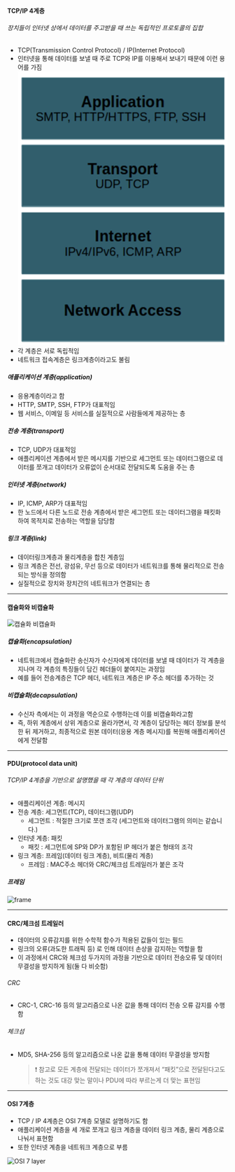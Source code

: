 #### TCP/IP 4계층

###### 장치들이 인터넷 상에서 데이터를 주고받을 때 쓰는 독립적인 프로토콜의 집합

- TCP(Transmission Control Protocol) / IP(Internet Protocol)
- 인터넷을 통해 데이터를 보낼 때 주로 TCP와 IP를 이용해서 보내기 때문에 이런 용어를 가짐
  ![alt text](<스크린샷 2024-12-23 오후 5.21.59.png>)
- 각 계층은 서로 독립적임
- 네트워크 접속계층은 링크계층이라고도 불림

##### 애플리케이션 계층(application)

- 응용계층이라고 함
- HTTP, SMTP, SSH, FTP가 대표적임
- 웹 서비스, 이메일 등 서비스를 실질적으로 사람들에게 제공하는 층

##### 전송 계층(transport)

- TCP, UDP가 대표적임
- 애플리케이션 계층에서 받은 메시지를 기반으로 세그먼트 또는 데이터그램으로 데이터를 쪼개고 데이터가 오류없이 순서대로 전달되도록 도움을 주는 층

##### 인터넷 계층(network)

- IP, ICMP, ARP가 대표적임
- 한 노드에서 다른 노드로 전송 계층에서 받은 세그먼트 또는 데이터그램을 패킷화 하여 목적지로 전송하는 역할을 담당함

##### 링크 계층(link)

- 데이터링크계층과 물리계층을 합친 계층임
- 링크 계층은 전선, 광섬유, 무선 등으로 데이터가 네트워크를 통해 물리적으로 전송되는 방식을 정의함
- 실질적으로 장치와 장치간의 네트워크가 연결되는 층

---

#### 캡슐화와 비캡슐화

![캡슐화 비캡슐화](<스크린샷 2024-12-25 오후 1.27.29.png>)

##### 캡슐화(encapsulation)

- 네트워크에서 캡슐화란 송신자가 수신자에게 데이터를 보낼 때 데이터가 각 계층을 지나며 각 계층의 특징들이 담긴 헤더들이 붙여지는 과정임
- 예를 들어 전송계층은 TCP 헤더, 네트워크 계층은 IP 주소 헤더를 추가하는 것

##### 비캡슐화(decapsulation)

- 수신자 측에서는 이 과정을 역순으로 수행하는데 이를 비캡슐화라고함
- 즉, 하위 계층에서 상위 계층으로 올라가면서, 각 계층이 담당하는 헤더 정보를 분석한 뒤 제거하고, 최종적으로 원본 데이터(응용 계층 메시지)를 복원해 애플리케이션에게 전달함

---

#### PDU(protocol data unit)

###### TCP/IP 4계층을 기반으로 설명했을 때 각 계층의 데이터 단위

- 애플리케이션 계층: 메시지
- 전송 계층: 세그먼트(TCP), 데이터그램(UDP)
  - 세그먼트 : 적절한 크기로 쪼갠 조각 (세그먼트와 데이터그램의 의미는 같습니다.)
- 인터넷 계층: 패킷
  - 패킷 : 세그먼트에 SP와 DP가 포함된 IP 헤더가 붙은 형태의 조각
- 링크 계층: 프레임(데이터 링크 계층), 비트(물리 계층)
  - 프레임 : MAC주소 헤더와 CRC/체크섬 트레일러가 붙은 조각

##### 프레임

![frame](<스크린샷 2024-12-25 오후 1.38.03.png>)

---

#### CRC/체크섬 트레일러

- 데이터의 오류감지를 위한 수학적 함수가 적용된 값들이 있는 필드
- 링크의 오류(과도한 트래픽 등) 로 인해 데이터 손상을 감지하는 역할을 함
- 이 과정에서 CRC와 체크섬 두가지의 과정을 기반으로 데이터 전송오류 및 데이터무결성을 방지하게 됨(둘 다 비슷함)

###### CRC

- CRC-1, CRC-16 등의 알고리즘으로 나온 값을 통해 데이터 전송 오류 감지를 수행함

###### 체크섬

- MD5, SHA-256 등의 알고리즘으로 나온 값을 통해 데이터 무결성을 방지함
  > ❗️ 참고로 모든 계층에 전달되는 데이터가 쪼개져서 “패킷”으로 전달된다고도 하는 것도 대강 맞는 말이나 PDU에 따라 부르는게 더 맞는 표현임

---

#### OSI 7계층

- TCP / IP 4계층은 OSI 7계층 모델로 설명하기도 함
- 애플리케이션 계층을 세 개로 쪼개고 링크 계층을 데이터 링크 계층, 물리 계층으로 나눠서 표현함
- 또한 인터넷 계층을 네트워크 계층으로 부름

![OSI 7 layer](<스크린샷 2024-12-25 오후 1.45.36.png>)
